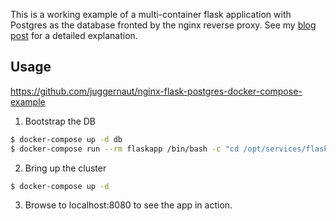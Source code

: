This is a working example of a multi-container flask application with Postgres as the database fronted by the nginx reverse proxy. See my [blog post](http://www.ameyalokare.com/docker/2017/09/20/nginx-flask-postgres-docker-compose.html) for a detailed explanation.

## Usage

https://github.com/juggernaut/nginx-flask-postgres-docker-compose-example

1. Bootstrap the DB
```bash
$ docker-compose up -d db
$ docker-compose run --rm flaskapp /bin/bash -c "cd /opt/services/flaskapp/src && python -c  'import database; database.init_db()'"
```

2. Bring up the cluster
```bash
$ docker-compose up -d
```

3. Browse to localhost:8080 to see the app in action.






